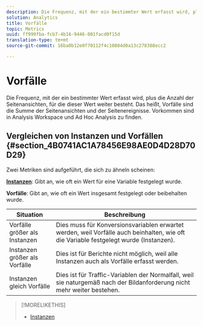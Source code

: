 ```yaml
---
description: Die Frequenz, mit der ein bestimmter Wert erfasst wird, plus die Anzahl der Seitenansichten, für die dieser Wert weiter besteht. Das heißt, Vorfälle sind die Summe der Seitenansichten und der Seitenereignisse. Vorkommen sind in Analysis Workspace und Ad Hoc Analysis zu finden.
solution: Analytics
title: Vorfälle
topic: Metrics
uuid: ff999fba-fcb7-4b16-9446-001facd0f15d
translation-type: tm+mt
source-git-commit: 16ba0b12e0f70112f4c10804d0a13c278388ecc2

---
```



# Vorfälle

Die Frequenz, mit der ein bestimmter Wert erfasst wird, plus die Anzahl der Seitenansichten, für die dieser Wert weiter besteht. Das heißt, Vorfälle sind die Summe der Seitenansichten und der Seitenereignisse. Vorkommen sind in Analysis Workspace und Ad Hoc Analysis zu finden.

## Vergleichen von Instanzen und Vorfällen {#section_4B0741AC1A78456E98AE0D4D28D70D29}

Zwei Metriken sind aufgeführt, die sich zu ähneln scheinen:

**[Instanzen](/help/components/c-variables/c-metrics/metrics-instance.md)**: Gibt an, wie oft ein Wert für eine Variable festgelegt wurde.

**Vorfälle**: Gibt an, wie oft ein Wert insgesamt festgelegt oder beibehalten wurde.

| Situation | Beschreibung |
|---|---|
| Vorfälle größer als Instanzen | Dies muss für Konversionsvariablen erwartet werden, weil Vorfälle auch beinhalten, wie oft die Variable festgelegt wurde (Instanzen). |
| Instanzen größer als Vorfälle | Dies ist für Berichte nicht möglich, weil alle Instanzen auch als Vorfälle erfasst werden. |
| Instanzen gleich Vorfälle | Dies ist für Traffic-Variablen der Normalfall, weil sie naturgemäß nach der Bildanforderung nicht mehr weiter bestehen. |

>[!MORELIKETHIS]
>
>* [Instanzen](/help/components/c-variables/c-metrics/metrics-instance.md)

